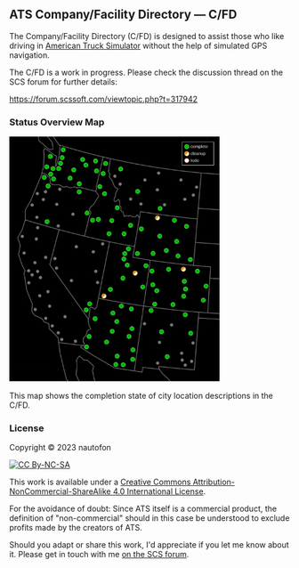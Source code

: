 ## ATS Company/Facility Directory — C/FD

The Company/Facility Directory (C/FD) is designed to assist those who like
driving in [American Truck Simulator](https://americantrucksimulator.com/)
without the help of simulated GPS navigation.

The C/FD is a work in progress. Please check the discussion thread on the
SCS forum for further details:

https://forum.scssoft.com/viewtopic.php?t=317942

### Status Overview Map

<a href="https://github.com/nautofon/cfd/blob/main/status%20map%20C:FD.svg"><img src="https://github.com/nautofon/cfd/raw/main/status%20map%20C%3AFD.svg?sanitize=true" height="440" alt="Status map C/FD" /></a>

This map shows the completion state of city location descriptions in the C/FD.

### License

Copyright © 2023 nautofon

[![CC By-NC-SA](https://i.creativecommons.org/l/by-nc-sa/4.0/88x31.png)](http://creativecommons.org/licenses/by-nc-sa/4.0/)

This work is available under a [Creative Commons Attribution-NonCommercial-ShareAlike 4.0 International License](http://creativecommons.org/licenses/by-nc-sa/4.0/).

For the avoidance of doubt: Since ATS itself is a commercial product,
the definition of "non-commercial" should in this case be understood
to exclude profits made by the creators of ATS.
<!--
In other words, if you adapting or sharing the C/FD somehow contributes
to more people buying ATS from SCS Software, that would *not* be a
violation of the license under these circumstances.
-->

Should you adapt or share this work, I'd appreciate if you let me know
about it. Please get in touch with me
[on the SCS forum](https://forum.scssoft.com/viewtopic.php?t=317942).

<!--
#### Limitations of the license's applicability

Copyright and database law has some statutory exceptions (that may
differ by jurisdiction). If the law says whatever you want to do is
allowed, then obviously licenses needn't bother you. You do still need
to have legal reasoning though.

As you will have noticed, the C/FD largely constitutes a recording of
*facts*. Since copyright only protects *creative* activities, facts are
not copyrighted. However, the way in which the facts are systematically
presented in the C/FD *is* the result of a creative effort which also
has taken a significant investment of time to assemble. As such, the
C/FD *is* covered by copyright and related rights, even though the
pure facts it describes are not.

To free yourself from any C/FD license issues, you could always create
your own *truly independent* description of those facts, i.e. without
using or referencing the C/FD at all. Such independent works *will*
differ from each other in ways easy to detect for an expert. So it would
be possible to tell whether you copied from the C/FD (and are thus bound
by the CC By-NC-SA license terms), or whether your work is in fact the
result of an independent creative effort.

In 2022, I've made some of the content which later was added to the C/FD
available for reuse elsewhere. That content might perhaps be a possible
starting point for such an independent work. It still remains available
today under a slightly less restrictive license, but it's not maintained
by me and will likely become increasingly outdated as time passes. See
["User:Nautofon" on Fandom](https://truck-simulator.fandom.com/wiki/User:Nautofon)
for details.

Finally, if nothing else fits, asking me for an individual exception may
be a viable option. Feel free to get in touch.
-->
